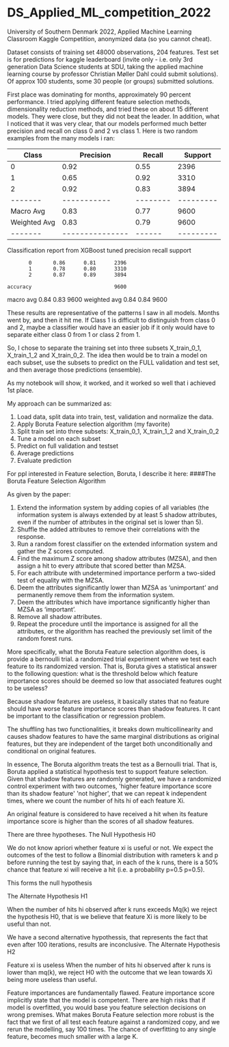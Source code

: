 # DS_Applied_ML_competition_2022
University of Southern Denmark 2022, Applied Machine Learning Classroom Kaggle Competition, anonymized data (so you cannot cheat). 

Dataset consists of training set 48000 observations, 204 features. Test set is for predictions for kaggle leaderboard (invite only - i.e. only 3rd generation Data Science students at SDU, taking the applied machine learning course by professor Christian Møller Dahl could submit solutions). Of approx 100 students, some 30 people (or groups) submitted solutions.

First place was dominating for months, approximately 90 percent performance. I tried applying different feature selection methods, dimensionality reduction methods, and tried these on about 15 different models. They were close, but they did not beat the leader. 
In addition, what I noticed that it was very clear, that our models performed much better precision and recall on class 0 and 2 vs class 1. Here is two random examples from the many models i ran: 

| Class | Precision | Recall | Support |
|-------|-----------|--------|---------|
| 0     | 0.92      | 0.55   | 2396    |
| 1     | 0.65      | 0.92   | 3310    |
| 2     | 0.92      | 0.83   | 3894    |
|-------|-----------|--------|---------|
| Macro Avg      | 0.83      | 0.77   |    9600     |
| Weighted Avg       | 0.83          | 0.79 |      9600   |
|-------|---------------|------|---------|



Classification report from XGBoost tuned
              precision    recall    support

           0       0.86      0.81      2396
           1       0.78      0.80      3310
           2       0.87      0.89      3894

    accuracy                           9600
   macro avg       0.84      0.83      9600
weighted avg       0.84      0.84      9600

These results are representative of the patterns I saw in all models. 
Months went by, and then it hit me. If Class 1 is difficult to distinguish from class 0 and 2, maybe a classifier would have an easier job if it only would have to separate either class 0 from 1 or class 2 from 1. 

So, I chose to separate the training set into three subsets X_train_0_1, X_train_1_2 and X_train_0_2. The idea then would be to train a model on each subset, use the subsets to predict on the FULL validation and test set, and then average those predictions (ensemble). 

As my notebook will show, it worked, and it worked so well that i achieved 1st place. 

My approach can be summarized as:

1. Load data, split data into train, test, validation and normalize the data.
2. Apply Boruta Feature selection algorithm (my favorite)
3. Split train set into three subsets: X_train_0_1, X_train_1_2 and X_train_0_2
4. Tune a model on each subset
5. Predict on full validation and testset
6. Average predictions
7. Evaluate prediction


For ppl interested in Feature selection, Boruta, I describe it here:
####The Boruta Feature Selection Algorithm

As given by the paper:
1.	Extend the information system by adding copies of all variables (the information system is always extended by at least 5 shadow attributes, even if the number of attributes in the original set is lower than 5).
2.	Shuffle the added attributes to remove their correlations with the response.
3.	Run a random forest classifier on the extended information system and gather the Z scores computed.
4.	Find the maximum Z score among shadow attributes (MZSA), and then assign a hit to every attribute that scored better than MZSA.
5.	For each attribute with undetermined importance perform a two-sided test of equality with the MZSA.
6.	Deem the attributes significantly lower than MZSA as ‘unimportant’ and permanently remove them from the information system.
7.	Deem the attributes which have importance significantly higher than MZSA as ‘important’.
8.	Remove all shadow attributes.
9.	Repeat the procedure until the importance is assigned for all the attributes, or the algorithm has reached the previously set limit of the random forest runs.


More specifically, what the Boruta Feature selection algorithm does, is provide a bernoulli trial. a randomized trial experiment where we test each feature to its randomized version. That is, Boruta gives a statistical answer to the following question: what is the threshold below which feature importance scores should be deemed so low that associated features ought to be useless? 

Because shadow features are useless, it basically states that no feature should have worse feature importance scores than shadow features. It cant be important to the classification or regression problem.  

The shuffling has two functionalities, it breaks down multicollinearity and causes shadow features to have the same marginal distributions as original features, but they are independent of the target both unconditionally and conditional on original features.

In essence, The Boruta algorithm treats the test as a Bernoulli trial. That is, Boruta applied a statistical hypothesis test to support feature selection. Given that shadow features are randomly generated, we have a randomized control experiment with two outcomes, 'higher feature importance score than its shadow feature' 'not higher', that we can repeat k independent times, where we count the number of hits hi of each feature Xi.

An original feature is considered to have received a hit when its feature importance score is higher than the scores of all shadow features.

There are three hypotheses.
The Null Hypothesis H0

We do not know apriori whether feature xi is useful or not. We expect the outcomes of the test to follow a Binomial distribution with rameters k and p before running the test by saying that, in each of the k runs, there is a 50% chance that feature xi will receive a hit (i.e. a probability p=0.5 p=0.5). 

This forms the null hypothesis

The Alternate Hypothesis H1

When the number of hits hi observed after k runs exceeds Mq(k) we reject the hypothesis H0, that is we believe that feature Xi is more likely to be useful than not.

We have a second alternative hypothessis, that represents the fact that even after 100 iterations, results are inconclusive.
The Alternate Hypothesis H2

Feature xi is useless When the number of hits hi observed after k runs is lower than mq(k), we reject H0 with the outcome that we lean towards Xi being more useless than useful. 

Feature importances are fundamentally flawed. Feature importance score implicitly state that the model is competent. There are high risks that if model is overfitted, you would base you feature selection decisions on wrong premises. What makes Boruta Feature selection more robust is the fact that we first of all test each feature against a randomized copy, and we rerun the modelling, say 100 times. The chance of overfitting to any single feature, becomes much smaller with a large K. 
